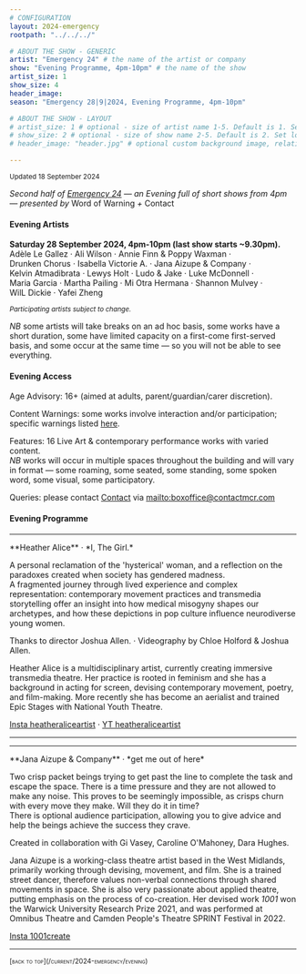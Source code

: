 ```yaml
---
# CONFIGURATION
layout: 2024-emergency
rootpath: "../../../"

# ABOUT THE SHOW - GENERIC
artist: "Emergency 24" # the name of the artist or company
show: "Evening Programme, 4pm-10pm" # the name of the show
artist_size: 1
show_size: 4
header_image:  
season: "Emergency 28|9|2024, Evening Programme, 4pm-10pm"

# ABOUT THE SHOW - LAYOUT
# artist_size: 1 # optional - size of artist name 1-5. Default is 1. Set longer names to lower values
# show_size: 2 # optional - size of show name 2-5. Default is 2. Set longer names to lower values
# header_image: "header.jpg" # optional custom background image, relative to current page

---
```

<small>Updated 18 September 2024</small>     
        
*Second half of [Emergency 24](/current/2024-emergency) — an Evening full of short shows from 4pm — presented by* Word of Warning *+* Contact         
         
#### Evening Artists         
**Saturday 28 September 2024, 4pm-10pm (last show starts ~9.30pm).**<br>Adèle&nbsp;Le&nbsp;Gallez&nbsp;· Ali&nbsp;Wilson&nbsp;· Annie&nbsp;Finn&nbsp;&&nbsp;Poppy&nbsp;Waxman&nbsp;· Drunken&nbsp;Chorus&nbsp;· Isabella&nbsp;Victorie&nbsp;A.&nbsp;· Jana&nbsp;Aizupe&nbsp;&&nbsp;Company&nbsp;· Kelvin&nbsp;Atmadibrata&nbsp;· Lewys&nbsp;Holt&nbsp;· Ludo&nbsp;&&nbsp;Jake&nbsp;· Luke&nbsp;McDonnell&nbsp;· Maria&nbsp;Garcia&nbsp;· Martha&nbsp;Pailing&nbsp;· Mi&nbsp;Otra&nbsp;Hermana&nbsp;· Shannon&nbsp;Mulvey&nbsp;· WilL&nbsp;Dickie&nbsp;· Yafei&nbsp;Zheng          
         
<small>*Participating artists subject to change.*</small>         
         
*NB* some artists will take breaks on an ad hoc basis, some works have a short duration, some have limited capacity on a first-come first-served basis, and some occur at the same time — so you will not be able to see everything.          
         
#### Evening Access         
Age Advisory: 16+ (aimed at adults, parent/guardian/carer discretion).         
          
Content Warnings: some works involve interaction and/or participation; specific warnings listed [here](/warnings).         
          
Features: 16 Live Art & contemporary performance works with varied content.<br>*NB* works will occur in multiple spaces throughout the building and will vary in format — some roaming, some seated, some standing, some spoken word, some visual, some participatory.         
         
Queries: please contact <a href="https://contactmcr.com/visit/access" target="_blank">Contact</a> via <mailto:boxoffice@contactmcr.com>         
         
#### Evening Programme          
<hr>         
**Heather Alice** · *I, The Girl.*         
         
A personal reclamation of the 'hysterical' woman, and a reflection on the paradoxes created when society has gendered madness.<br>A fragmented journey through lived experience and complex representation: contemporary movement practices and transmedia storytelling offer an insight into how medical misogyny shapes our archetypes, and how these depictions in pop culture influence neurodiverse young women.         
         
Thanks to director Joshua Allen. · Videography by Chloe Holford & Joshua Allen.         
         
Heather Alice is a multidisciplinary artist, currently creating immersive transmedia theatre. Her practice is rooted in feminism and she has a background in acting for screen, devising contemporary movement, poetry, and film-making. More recently she has become an aerialist and trained Epic Stages with National Youth Theatre.         
         
<a href="https://instagram.com/heatheraliceartist" target="_blank">Insta heatheraliceartist</a> · <a href="https://youtube.com/@heatheraliceartist" target="_blank">YT heatheraliceartist</a>        
<hr>         
<hr>          
**Jana Aizupe & Company** · *get me out of here*         
         
Two crisp packet beings trying to get past the line to complete the task and escape the space. There is a time pressure and they are not allowed to make any noise. This proves to be seemingly impossible, as crisps churn with every move they make. Will they do it in time?<br>There is optional audience participation, allowing you to give advice and help the beings achieve the success they crave.         
         
Created in collaboration with Gi Vasey, Caroline O'Mahoney, Dara Hughes.         
         
Jana Aizupe is a working-class theatre artist based in the West Midlands, primarily working through devising, movement, and film. She is a trained street dancer, therefore values non-verbal connections through shared movements in space. She is also very passionate about applied theatre, putting emphasis on the process of co-creation. Her devised work *1001* won the Warwick University Research Prize 2021, and was performed at Omnibus Theatre and Camden People's Theatre SPRINT Festival in 2022.         
         
<a href="https://instagram.com/1001create" target="_blank">Insta 1001create</a>         
<hr>         
<small><span style='font-variant: small-caps'>[back to top](/current/2024-emergency/evening)</span></small>
